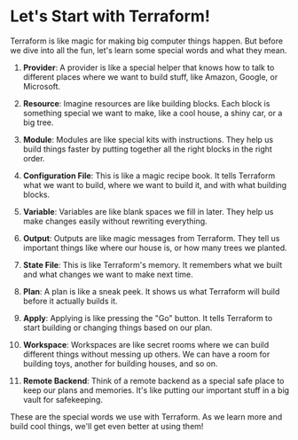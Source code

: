 # Let's Start with Terraform!

Terraform is like magic for making big computer things happen. But before we dive into all the fun, let's learn some special words and what they mean.

1. **Provider**: A provider is like a special helper that knows how to talk to different places where we want to build stuff, like Amazon, Google, or Microsoft.

2. **Resource**: Imagine resources are like building blocks. Each block is something special we want to make, like a cool house, a shiny car, or a big tree.

3. **Module**: Modules are like special kits with instructions. They help us build things faster by putting together all the right blocks in the right order.

4. **Configuration File**: This is like a magic recipe book. It tells Terraform what we want to build, where we want to build it, and with what building blocks.

5. **Variable**: Variables are like blank spaces we fill in later. They help us make changes easily without rewriting everything.

6. **Output**: Outputs are like magic messages from Terraform. They tell us important things like where our house is, or how many trees we planted.

7. **State File**: This is like Terraform's memory. It remembers what we built and what changes we want to make next time.

8. **Plan**: A plan is like a sneak peek. It shows us what Terraform will build before it actually builds it.

9. **Apply**: Applying is like pressing the "Go" button. It tells Terraform to start building or changing things based on our plan.

10. **Workspace**: Workspaces are like secret rooms where we can build different things without messing up others. We can have a room for building toys, another for building houses, and so on.

11. **Remote Backend**: Think of a remote backend as a special safe place to keep our plans and memories. It's like putting our important stuff in a big vault for safekeeping.

These are the special words we use with Terraform. As we learn more and build cool things, we'll get even better at using them!
